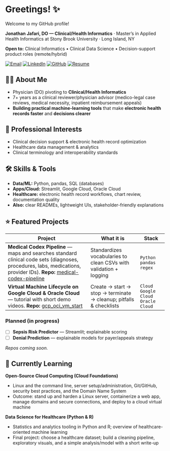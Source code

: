 # Greetings! ✨  
Welcome to my GitHub profile!

**Jonathan Jafari, DO — Clinical/Health Informatics** · Master’s in Applied Health Informatics at Stony Brook University · Long Island, NY 

**Open to:** Clinical Informatics • Clinical Data Science • Decision-support product roles (remote/hybrid)

[![Email](https://img.shields.io/badge/Email-jjaf488%40gmail.com-informational)](https://mail.google.com/mail/?view=cm&to=jjaf488@gmail.com)
[![LinkedIn](https://img.shields.io/badge/LinkedIn-jonathanjafari-blue)](https://www.linkedin.com/in/jonathanjafari/)
[![GitHub](https://img.shields.io/badge/GitHub-jonathanjafari-black)](https://github.com/jonathanjafari)
[![Resume](https://img.shields.io/badge/Resume-PDF-success)](resume/Jafari%20Jonathan%2010-2-25%20Resume.pdf)

## 🙋‍♂️ About Me
- Physician (DO) pivoting to **Clinical/Health Informatics**
- 7+ years as a clinical reviewer/physician advisor (medico-legal case reviews, medical necessity, inpatient reimbursement appeals)
- **Building practical machine-learning tools** that make **electronic health records faster** and **decisions clearer**

## 🏥 Professional Interests
- Clinical decision support & electronic health record optimization  
- Healthcare data management & analytics  
- Clinical terminology and interoperability standards

## 🛠️ Skills & Tools
- **Data/ML:** Python, pandas, SQL (databases)  
- **Apps/Cloud:** Streamlit, Google Cloud, Oracle Cloud  
- **Healthcare:** electronic health record workflows, chart review, documentation quality  
- **Also:** clear READMEs, lightweight UIs, stakeholder-friendly explanations

## ⭐ Featured Projects
| Project | What it is | Stack |
|---|---|---|
| **Medical Codex Pipeline** — maps and searches standard clinical code sets (diagnoses, procedures, labs, medications, provider IDs). **Repo:** [medical-codex-pipeline](https://github.com/jonathanjafari/medical-codex-pipeline) | Standardizes vocabularies to clean CSVs with validation + logging | `Python` `pandas` `regex` |
| **Virtual Machine Lifecycle on Google Cloud & Oracle Cloud** — tutorial with short demo videos. **Repo:** [gcp_oci_vm_start](https://github.com/jonathanjafari/gcp_oci_vm_start) | Create → start → stop → terminate → cleanup; pitfalls & checklists | `Cloud` `Google Cloud` `Oracle Cloud` |

### Planned (in progress)

- [ ] **Sepsis Risk Predictor** — Streamlit; explainable scoring
- [ ] **Denial Prediction** — explainable models for payer/appeals strategy

*Repos coming soon.*

## 🌱 Currently Learning
**Open-Source Cloud Computing (Cloud Foundations)**  
- Linux and the command line, server setup/administration, Git/GitHub, security best practices, and the Domain Name System  
- Outcome: stand up and harden a Linux server, containerize a web app, manage domains and secure connections, and deploy to a cloud virtual machine

**Data Science for Healthcare (Python & R)**  
- Statistics and analytics tooling in Python and R; overview of healthcare-oriented machine learning  
- Final project: choose a healthcare dataset; build a cleaning pipeline, exploratory visuals, and a simple analysis/model with a short write-up
